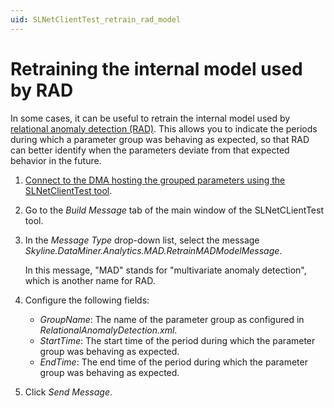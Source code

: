 ```yaml
---
uid: SLNetClientTest_retrain_rad_model
---
```


# Retraining the internal model used by RAD

In some cases, it can be useful to retrain the internal model used by [relational anomaly detection (RAD)](xref:Relational_anomaly_detection). This allows you to indicate the periods during which a parameter group was behaving as expected, so that RAD can better identify when the parameters deviate from that expected behavior in the future.

1. [Connect to the DMA hosting the grouped parameters using the SLNetClientTest tool](xref:Connecting_to_a_DMA_with_the_SLNetClientTest_tool).

1. Go to the *Build Message* tab of the main window of the SLNetCLientTest tool.

1. In the *Message Type* drop-down list, select the message *Skyline.DataMiner.Analytics.MAD.RetrainMADModelMessage*.

   In this message, "MAD" stands for "multivariate anomaly detection", which is another name for RAD.

1. Configure the following fields:

   - *GroupName*: The name of the parameter group as configured in *RelationalAnomalyDetection.xml*.
   - *StartTime*: The start time of the period during which the parameter group was behaving as expected.
   - *EndTime*: The end time of the period during which the parameter group was behaving as expected.

1. Click *Send Message*.
